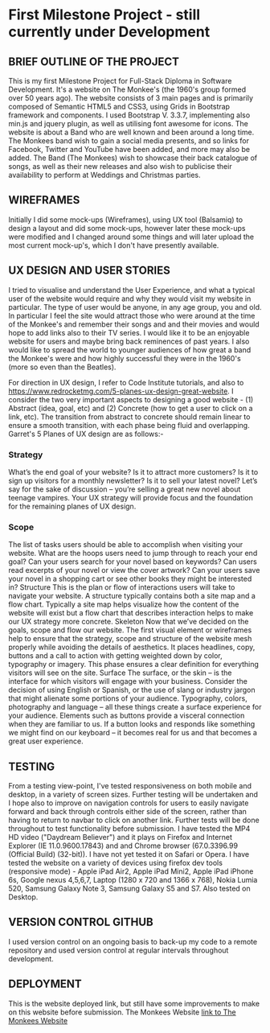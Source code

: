 # First Milestone Project - still currently under Development

## **BRIEF OUTLINE OF THE PROJECT**

This is my first Milestone Project for Full-Stack Diploma in Software Development. It's a website on The Monkee's (the 1960's group formed over 50 years ago). The website consists of 3 main pages and is primarily composed of Semantic HTML5 and CSS3, using Grids in Bootstrap framework and components. I used Bootstrap V. 3.3.7, implementing also min.js and jquery plugin, as well as utilising font awesome for icons. The website is about a Band who are well known and been around a long time. The Monkees band wish to gain a social media presents, and so links for Facebook, Twitter and YouTube have been added, and more may also be added. The Band (The Monkees) wish to showcase their back catalogue of songs, as well as their new releases and also wish to publicise their availability to perform at Weddings and Christmas parties. 

## **WIREFRAMES**

Initially I did some mock-ups (Wireframes), using UX tool (Balsamiq) to design a layout and did some mock-ups, however later these mock-ups were modified and I changed around some things and will later upload the most current mock-up's, which I don't have presently available. 

## **UX DESIGN AND USER STORIES**

I tried to visualise and understand the User Experience, and what a typical user of the website would require and why they would visit my website in particular. The type of user would be anyone, in any age group, you and old. In particular I feel the site would attract those who were around at the time of the Monkee's and remember their songs and and their movies and would hope to add links also to their TV series. I would like it to be an enjoyable website for users and maybe bring back reminences of past years. I also would like to spread the world to younger audiences of how great a band the Monkee's were and how highly successful they were in the 1960's (more so even than the Beatles). 

For direction in UX design, I refer to Code Institute tutorials, and also to https://www.redrocketmg.com/5-planes-ux-design-great-website. I consider the two very important aspects to designing a good website - (1) Abstract (idea, goal, etc) and (2) Concrete (how to get a user to click on a link, etc). The transition from abstract to concrete should remain linear to ensure a smooth transition, with each phase being fluid and overlapping. Garret's 5 Planes of UX design are as follows:-

### Strategy
What’s the end goal of your website? Is it to attract more customers? Is it to sign up visitors for a monthly newsletter? Is it to sell your latest novel? Let’s say for the sake of discussion – you’re selling a great new novel about teenage vampires. Your UX strategy will provide focus and the foundation for the remaining planes of UX design.

### Scope
The list of tasks users should be able to accomplish when visiting your website. What are the hoops users need to jump through to reach your end goal? Can your users search for your novel based on keywords? Can users read excerpts of your novel or view the cover artwork? Can your users save your novel in a shopping cart or see other books they might be interested in?
Structure
This is the plan or flow of interactions users will take to navigate your website. A structure typically contains both a site map and a flow chart. Typically a site map helps visualize how the content of the website will exist but a flow chart that describes interaction helps to make our UX strategy more concrete.
Skeleton
Now that we’ve decided on the goals, scope and flow our website. The first visual element or wireframes help to ensure that the strategy, scope and structure of the website mesh properly while avoiding the details of aesthetics. It places headlines, copy, buttons and a call to action with getting weighted down by color, typography or imagery. This phase ensures a clear definition for everything visitors will see on the site.
Surface
The surface, or the skin – is the interface for which visitors will engage with your business. Consider the decision of using English or Spanish, or the use of slang or industry jargon that might alienate some portions of your audience. Typography, colors, photography and language – all these things create a surface experience for your audience. Elements such as buttons provide a visceral connection when they are familiar to us. If a button looks and responds like something we might find on our keyboard – it becomes real for us and that becomes a great user experience.

## **TESTING**

From a testing view-point, I've tested responsiveness on both mobile and desktop, in a variety of screen sizes. Further testing will be undertaken and I hope also to improve on navigation controls for users to easily navigate forward and back through controls either side of the screen, rather than having to return to navbar to click on another link. Further tests will be done throughout to test functionality before submission. I have tested the MP4 HD video ("Daydream Believer") and it plays on Firefox and Internet Explorer (IE 11.0.9600.17843) and and Chrome browser (67.0.3396.99 (Official Build) (32-bit)). I have not yet tested it on Safari or Opera. I have tested the website on a variety of devices using firefox dev tools (responsive mode) - Apple iPad Air2, Apple iPad Mini2, Apple iPad iPhone 6s, Google nexus 4,5,6,7, Laptop (1280 x 720 and 1366 x 768), Nokia Lumia 520, Samsung Galaxy Note 3, Samsung Galaxy S5 and S7\. Also tested on Desktop. 

## **VERSION CONTROL GITHUB**

I used version control on an ongoing basis to back-up my code to a remote repository and used version control at regular intervals throughout development. 

## **DEPLOYMENT**

This is the website deployed link, but still have some improvements to make on this website before submission. The Monkees Website [link to The Monkees Website](https://deirdre18.github.io/1st-Milestone-Project-Band-Theme-Monkees-Project-in-dev-/)